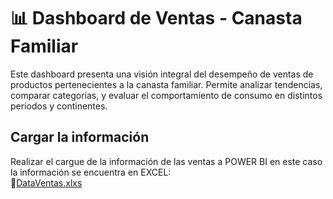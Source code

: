 # :bar_chart: Dashboard de Ventas - Canasta Familiar
Este dashboard presenta una visión integral del desempeño de ventas de productos pertenecientes a la canasta familiar. Permite analizar tendencias, comparar categorías, y evaluar el comportamiento de consumo en distintos periodos y continentes.

## Cargar la información
Realizar el cargue de la información de las ventas a POWER BI en este caso la información se encuentra en EXCEL:  
:link:[DataVentas.xlxs](https://github.com/WilliamLopez663/Dashboard-de-Ventas-Canasta-Familiar/assets/docs/DataVentasPBI)
